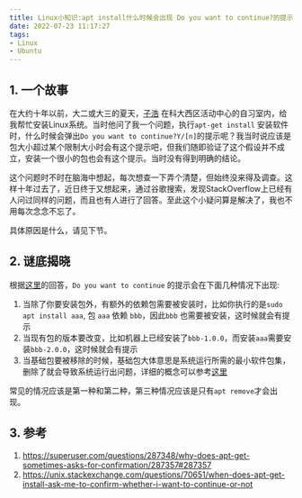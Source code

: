 ```yaml
---
title: Linux小知识:apt install什么时候会出现 Do you want to continue?的提示
date: 2022-07-23 11:17:27
tags:
- Linux
- Ubuntu
---
```


## 1. 一个故事
在大约十年以前，大二或大三的夏天，[子浩](https://wzhd.org/) 在科大西区活动中心的自习室内，给我帮忙安装Linux系统。当时他问了我一个问题，执行`apt-get install` 安装软件时，什么时候会弹出`Do you want to continue?Y/[n]`的提示呢？我当时说应该是包大小超过某个限制大小时会有这个提示吧，但我们随即验证了这个假设并不成立，安装一个很小的包也会有这个提示。当时没有得到明确的结论。

这个问题时不时在脑海中想起，每次想查一下弄个清楚，但始终没来得及调查。这样十年过去了，近日终于又想起来，通过谷歌搜索，发现StackOverflow上已经有人问过同样的问题，而且也有人进行了回答。至此这个小疑问算是解决了，我也不用每次念念不忘了。

具体原因是什么，请见下节。
<!--more-->


## 2. 谜底揭晓
根据[这里](https://superuser.com/questions/287348/why-does-apt-get-sometimes-asks-for-confirmation/287357#287357)的回答，`Do you want to continue` 的提示会在下面几种情况下出现:
1. 当除了你要安装包外，有额外的依赖包需要被安装时，比如你执行的是`sudo apt install aaa`, 包 `aaa` 依赖 `bbb`，因此`bbb` 也需要被安装，这时候就会有提示
2. 当现有包的版本要改变，比如机器上已经安装了`bbb-1.0.0`，而安装`aaa`需要安装`bbb-2.0.0`，这时候就会有提示
3. 当基础包要被移除的时候，基础包大体意思是系统运行所需的最小软件包集，删除了就会导致系统运行出问题，详细的概念可以参考[这里](https://www.debian.org/doc/debian-policy/ch-binary.html#essential-packages)

常见的情况应该是第一种和第二种，第三种情况应该是只有`apt remove`才会出现。

## 3. 参考
1. <https://superuser.com/questions/287348/why-does-apt-get-sometimes-asks-for-confirmation/287357#287357>
2. <https://unix.stackexchange.com/questions/70651/when-does-apt-get-install-ask-me-to-confirm-whether-i-want-to-continue-or-not>



